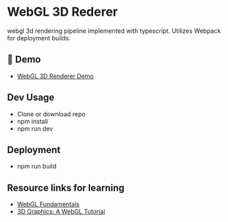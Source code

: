 # WebGL 3D Rederer

webgl 3d rendering pipeline implemented with typescript.
Utilizes Webpack for deployment builds.


## 🚀 Demo 
- [WebGL 3D Renderer Demo](https://saspect-io.github.io/webgl-3d-renderer/)


## Dev Usage

- Clone or download repo
- npm install
- npm run dev


## Deployment

- npm run build


## Resource links for learning

- [WebGL Fundamentals](https://webglfundamentals.org)
- [3D Graphics: A WebGL Tutorial](https://www.toptal.com/javascript/3d-graphics-a-webgl-tutorial)

